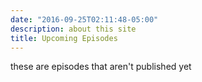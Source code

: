 ```yaml
---
date: "2016-09-25T02:11:48-05:00"
description: about this site
title: Upcoming Episodes
---
```

these are episodes that aren't published yet
